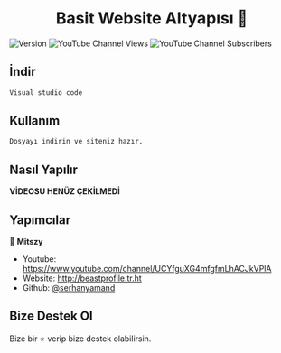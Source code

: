 <h1 align="center">Basit Website Altyapısı 👋</h1>
<p>
  <img alt="Version" src="https://img.shields.io/badge/version-V1-blue.svg?cacheSeconds=2592000" />
<img alt="YouTube Channel Views" src="https://img.shields.io/youtube/channel/views/UCYfguXG4mfgfmLhACJkVPlA?style=social">
<img alt="YouTube Channel Subscribers" src="https://img.shields.io/youtube/channel/subscribers/UCYfguXG4mfgfmLhACJkVPlA?style=social">

  </a>
</p>


## İndir

```sh
Visual studio code
```

## Kullanım

```sh
Dosyayı indirin ve siteniz hazır.
```

## Nasıl Yapılır

**VİDEOSU HENÜZ ÇEKİLMEDİ**


## Yapımcılar

👤 **Mitszy**

* Youtube: https://www.youtube.com/channel/UCYfguXG4mfgfmLhACJkVPlA
* Website: http://beastprofile.tr.ht
* Github: [@serhanyamand](https://github.com/serhanyamand)


## Bize Destek Ol

Bize bir ⭐️ verip bize destek olabilirsin.
